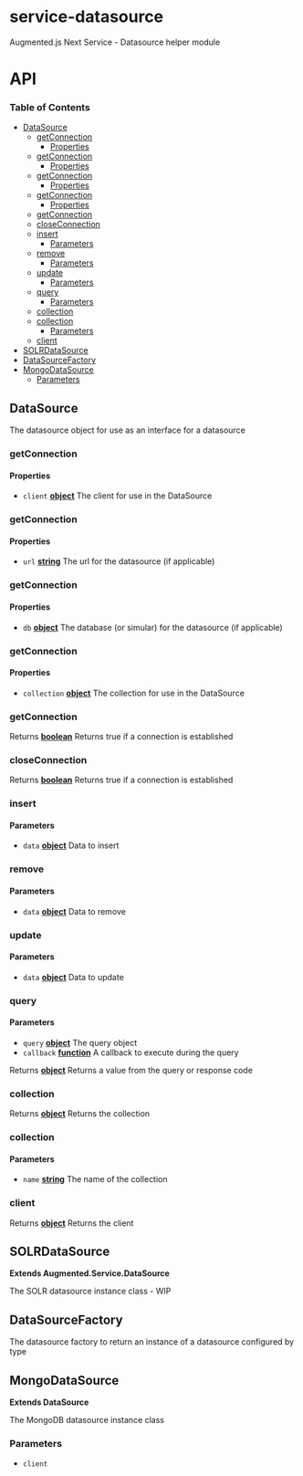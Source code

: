 # service-datasource

Augmented.js Next Service - Datasource helper module

# API

<!-- Generated by documentation.js. Update this documentation by updating the source code. -->

### Table of Contents

-   [DataSource](#datasource)
    -   [getConnection](#getconnection)
        -   [Properties](#properties)
    -   [getConnection](#getconnection-1)
        -   [Properties](#properties-1)
    -   [getConnection](#getconnection-2)
        -   [Properties](#properties-2)
    -   [getConnection](#getconnection-3)
        -   [Properties](#properties-3)
    -   [getConnection](#getconnection-4)
    -   [closeConnection](#closeconnection)
    -   [insert](#insert)
        -   [Parameters](#parameters)
    -   [remove](#remove)
        -   [Parameters](#parameters-1)
    -   [update](#update)
        -   [Parameters](#parameters-2)
    -   [query](#query)
        -   [Parameters](#parameters-3)
    -   [collection](#collection)
    -   [collection](#collection-1)
        -   [Parameters](#parameters-4)
    -   [client](#client)
-   [SOLRDataSource](#solrdatasource)
-   [DataSourceFactory](#datasourcefactory)
-   [MongoDataSource](#mongodatasource)
    -   [Parameters](#parameters-5)

## DataSource

The datasource object for use as an interface for a datasource

### getConnection

#### Properties

-   `client` **[object](https://developer.mozilla.org/docs/Web/JavaScript/Reference/Global_Objects/Object)** The client for use in the DataSource

### getConnection

#### Properties

-   `url` **[string](https://developer.mozilla.org/docs/Web/JavaScript/Reference/Global_Objects/String)** The url for the datasource (if applicable)

### getConnection

#### Properties

-   `db` **[object](https://developer.mozilla.org/docs/Web/JavaScript/Reference/Global_Objects/Object)** The database (or simular) for the datasource (if applicable)

### getConnection

#### Properties

-   `collection` **[object](https://developer.mozilla.org/docs/Web/JavaScript/Reference/Global_Objects/Object)** The collection for use in the DataSource

### getConnection

Returns **[boolean](https://developer.mozilla.org/docs/Web/JavaScript/Reference/Global_Objects/Boolean)** Returns true if a connection is established

### closeConnection

Returns **[boolean](https://developer.mozilla.org/docs/Web/JavaScript/Reference/Global_Objects/Boolean)** Returns true if a connection is established

### insert

#### Parameters

-   `data` **[object](https://developer.mozilla.org/docs/Web/JavaScript/Reference/Global_Objects/Object)** Data to insert

### remove

#### Parameters

-   `data` **[object](https://developer.mozilla.org/docs/Web/JavaScript/Reference/Global_Objects/Object)** Data to remove

### update

#### Parameters

-   `data` **[object](https://developer.mozilla.org/docs/Web/JavaScript/Reference/Global_Objects/Object)** Data to update

### query

#### Parameters

-   `query` **[object](https://developer.mozilla.org/docs/Web/JavaScript/Reference/Global_Objects/Object)** The query object
-   `callback` **[function](https://developer.mozilla.org/docs/Web/JavaScript/Reference/Statements/function)** A callback to execute during the query

Returns **[object](https://developer.mozilla.org/docs/Web/JavaScript/Reference/Global_Objects/Object)** Returns a value from the query or response code

### collection

Returns **[object](https://developer.mozilla.org/docs/Web/JavaScript/Reference/Global_Objects/Object)** Returns the collection

### collection

#### Parameters

-   `name` **[string](https://developer.mozilla.org/docs/Web/JavaScript/Reference/Global_Objects/String)** The name of the collection

### client

Returns **[object](https://developer.mozilla.org/docs/Web/JavaScript/Reference/Global_Objects/Object)** Returns the client

## SOLRDataSource

**Extends Augmented.Service.DataSource**

The SOLR datasource instance class - WIP

## DataSourceFactory

The datasource factory to return an instance of a datasource configured by type

## MongoDataSource

**Extends DataSource**

The MongoDB datasource instance class

### Parameters

-   `client`  

